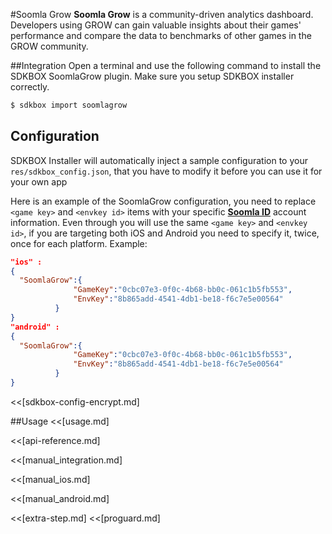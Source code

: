 <!--
Include Base: /Users/jtsm/Chukong-Inc/pr/en/src/soomlagrow/v3-cpp
-->

#Soomla Grow
__Soomla Grow__ is a community-driven analytics dashboard. Developers using GROW can gain valuable insights about their games' performance and compare the data to benchmarks of other games in the GROW community.

##Integration
Open a terminal and use the following command to install the SDKBOX SoomlaGrow plugin. Make sure you setup SDKBOX installer correctly.
```bash
$ sdkbox import soomlagrow
```

## Configuration
SDKBOX Installer will automatically inject a sample configuration to your `res/sdkbox_config.json`, that you have to modify it before you can use it for your own app

Here is an example of the SoomlaGrow configuration, you need to replace `<game key>` and `<envkey id>` items with your specific [__Soomla ID__](http://soom.la/) account information. Even through you will use the same `<game key>` and `<envkey id>`, if you are targeting both iOS and Android you need to specify it, twice, once for each platform. Example:
```json
"ios" :
{
  "SoomlaGrow":{
              "GameKey":"0cbc07e3-0f0c-4b68-bb0c-061c1b5fb553",
              "EnvKey":"8b865add-4541-4db1-be18-f6c7e5e00564"
          }
}
"android" :
{
  "SoomlaGrow":{
              "GameKey":"0cbc07e3-0f0c-4b68-bb0c-061c1b5fb553",
              "EnvKey":"8b865add-4541-4db1-be18-f6c7e5e00564"
          }
}
```

<<[sdkbox-config-encrypt.md]

##Usage
<<[usage.md]

<<[api-reference.md]

<<[manual_integration.md]

<<[manual_ios.md]

<<[manual_android.md]

<<[extra-step.md]
<<[proguard.md]
